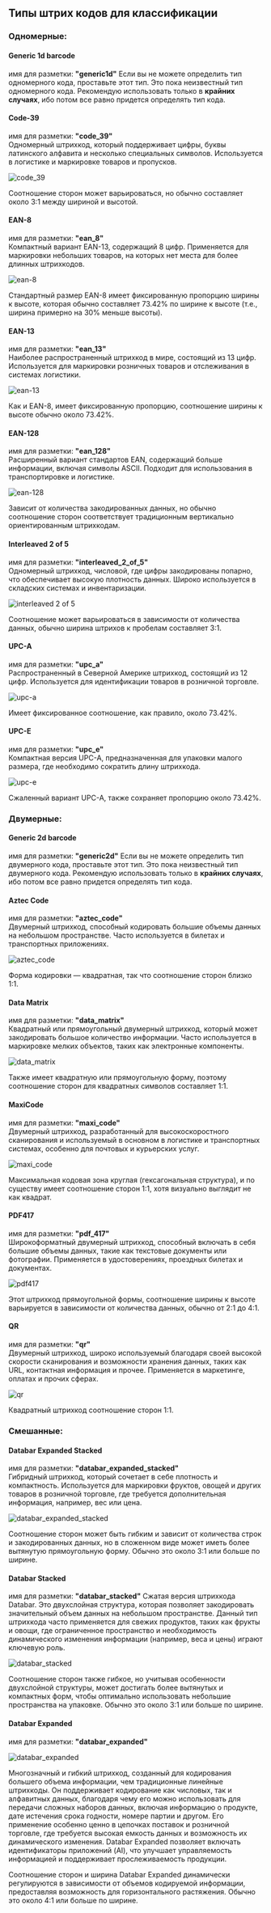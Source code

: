 ## Типы штрих кодов для классификации

### Одномерные:

#### Generic 1d barcode
имя для разметки: **"generic1d"** 
Если вы не можете определить тип одномерного кода, проставьте этот тип. Это пока неизвестный тип одномерного кода.
Рекомендую использовать только в **крайних случаях**, ибо потом все равно придется определять тип кода.

#### Code-39
имя для разметки: **"code_39"**  
Одномерный штрихкод, который поддерживает цифры, буквы латинского алфавита и несколько специальных символов. Используется в логистике и маркировке товаров и пропусков.

![code_39](https://github.com/CD7567/mipt2024f-4-common-knowledge/blob/BarcodeClassificator/BarcodeTypes/img/1D/code-39.png)

Соотношение сторон может варьироваться, но обычно составляет около 3:1 между шириной и высотой.

#### EAN-8
имя для разметки: **"ean_8"**  
Компактный вариант EAN-13, содержащий 8 цифр. Применяется для маркировки небольших товаров, на которых нет места для более длинных штрихкодов.

![ean-8](https://github.com/CD7567/mipt2024f-4-common-knowledge/blob/BarcodeClassificator/BarcodeTypes/img/1D/ean-8.png)

Стандартный размер EAN-8 имеет фиксированную пропорцию ширины к высоте, которая обычно составляет 73.42% по ширине к высоте (т.е., ширина примерно на 30% меньше высоты).

#### EAN-13
имя для разметки: **"ean_13"**  
Наиболее распространенный штрихкод в мире, состоящий из 13 цифр. Используется для маркировки розничных товаров и отслеживания в системах логистики.

![ean-13](https://github.com/CD7567/mipt2024f-4-common-knowledge/blob/BarcodeClassificator/BarcodeTypes/img/1D/ean-13.png)

Как и EAN-8, имеет фиксированную пропорцию, соотношение ширины к высоте обычно около 73.42%.

#### EAN-128
имя для разметки: **"ean_128"**  
Расширенный вариант стандартов EAN, содержащий больше информации, включая символы ASCII. Подходит для использования в транспортировке и логистике.

![ean-128](https://github.com/CD7567/mipt2024f-4-common-knowledge/blob/BarcodeClassificator/BarcodeTypes/img/1D/ean-128.png)

Зависит от количества закодированных данных, но обычно соотношение сторон соответствует традиционным вертикально ориентированным штрихкодам.

#### Interleaved 2 of 5
имя для разметки: **"interleaved_2_of_5"**  
Одномерный штрихкод, числовой, где цифры закодированы попарно, что обеспечивает высокую плотность данных. Широко используется в складских системах и инвентаризации.

![interleaved 2 of 5](https://github.com/CD7567/mipt2024f-4-common-knowledge/blob/BarcodeClassificator/BarcodeTypes/img/1D/interleaved_2_of_5.png)

Соотношение может варьироваться в зависимости от количества данных, обычно ширина штрихов к пробелам составляет 3:1.

#### UPC-A
имя для разметки: **"upc_a"**  
Распространенный в Северной Америке штрихкод, состоящий из 12 цифр. Используется для идентификации товаров в розничной торговле.

![upc-a](https://github.com/CD7567/mipt2024f-4-common-knowledge/blob/BarcodeClassificator/BarcodeTypes/img/1D/upc-a.png)

Имеет фиксированное соотношение, как правило, около 73.42%.

#### UPC-E
имя для разметки: **"upc_e"**  
Компактная версия UPC-A, предназначенная для упаковки малого размера, где необходимо сократить длину штрихкода.

![upc-e](https://github.com/CD7567/mipt2024f-4-common-knowledge/blob/BarcodeClassificator/BarcodeTypes/img/1D/upc-e.png)

Сжаленный вариант UPC-A, также сохраняет пропорцию около 73.42%.

### Двумерные:

#### Generic 2d barcode
имя для разметки: **"generic2d"** 
Если вы не можете определить тип двумерного кода, проставьте этот тип. Это пока неизвестный тип двумерного кода.
Рекомендую использовать только в **крайних случаях**, ибо потом все равно придется определять тип кода.

#### Aztec Code
имя для разметки: **"aztec_code"**  
Двумерный штрихкод, способный кодировать большие объемы данных на небольшом пространстве. Часто используется в билетах и транспортных приложениях.

![aztec_code](https://github.com/CD7567/mipt2024f-4-common-knowledge/blob/BarcodeClassificator/BarcodeTypes/img/2D/AztecCode.png)

Форма кодировки — квадратная, так что соотношение сторон близко 1:1.

#### Data Matrix
имя для разметки: **"data_matrix"**  
Квадратный или прямоугольный двумерный штрихкод, который может закодировать большое количество информации. Часто используется в маркировке мелких объектов, таких как электронные компоненты.

![data_matrix](https://github.com/CD7567/mipt2024f-4-common-knowledge/blob/BarcodeClassificator/BarcodeTypes/img/2D/DataMatrix.png)

Также имеет квадратную или прямоугольную форму, поэтому соотношение сторон для квадратных символов составляет 1:1.

#### MaxiCode
имя для разметки: **"maxi_code"**  
Двумерный штрихкод, разработанный для высокоскоростного сканирования и используемый в основном в логистике и транспортных системах, особенно для почтовых и курьерских услуг.

![maxi_code](https://github.com/CD7567/mipt2024f-4-common-knowledge/blob/BarcodeClassificator/BarcodeTypes/img/2D/MaxiCode.png)

Максимальная кодовая зона круглая (гексагональная структура), и по существу имеет соотношение сторон 1:1, хотя визуально выглядит не как квадрат.

#### PDF417
имя для разметки: **"pdf_417"**  
Широкоформатный двумерный штрихкод, способный включать в себя большие объемы данных, такие как текстовые документы или фотографии. Применяется в удостоверениях, проездных билетах и документах.

![pdf417](https://github.com/CD7567/mipt2024f-4-common-knowledge/blob/BarcodeClassificator/BarcodeTypes/img/2D/PDF417.png)

Этот штрихкод прямоугольной формы, соотношение ширины к высоте варьируется в зависимости от количества данных, обычно от 2:1 до 4:1.

#### QR
имя для разметки: **"qr"**  
Двумерный штрихкод, широко используемый благодаря своей высокой скорости сканирования и возможности хранения данных, таких как URL, контактная информация и прочее. Применяется в маркетинге, оплатах и прочих сферах.

![qr](https://github.com/CD7567/mipt2024f-4-common-knowledge/blob/BarcodeClassificator/BarcodeTypes/img/2D/QR.png)

Квадратный штрихкод соотношение сторон 1:1.

### Смешанные:

#### Databar Expanded Stacked
имя для разметки: **"databar_expanded_stacked"**  
Гибридный штрихкод, который сочетает в себе плотность и компактность. Используется для маркировки фруктов, овощей и других товаров в розничной торговле, где требуется дополнительная информация, например, вес или цена.

![databar_expanded_stacked](https://github.com/CD7567/mipt2024f-4-common-knowledge/blob/BarcodeClassificator/BarcodeTypes/img/mixed/databar_expanded_stacked.png)

Соотношение сторон может быть гибким и зависит от количества строк и закодированных данных, но в сложенном виде может иметь более вытянутую прямоугольную форму. Обычно это около 3:1 или больше по ширине.


#### Databar Stacked
имя для разметки: **"databar_stacked"**
Сжатая версия штрихкода Databar. Это двухслойная структура, которая позволяет закодировать значительный объем данных на небольшом пространстве. Данный тип штрихкода часто применяется для свежих продуктов, таких как фрукты и овощи, где ограниченное пространство и необходимость динамического изменения информации (например, веса и цены) играют ключевую роль.

![databar_stacked](https://github.com/CD7567/mipt2024f-4-common-knowledge/blob/BarcodeClassificator/BarcodeTypes/img/mixed/databar_stacked.png)

Соотношение сторон также гибкое, но учитывая особенности двухслойной структуры, может достигать более вытянутых и компактных форм, чтобы оптимально использовать небольшие пространства на упаковке. Обычно это около 3:1 или больше по ширине.


#### Databar Expanded
имя для разметки: **"databar_expanded"**  

![databar_expanded](https://github.com/CD7567/mipt2024f-4-common-knowledge/blob/BarcodeClassificator/BarcodeTypes/img/mixed/databar_expanded.png)

Многозначный и гибкий штрихкод, созданный для кодирования большего объема информации, чем традиционные линейные штрихкоды. Он поддерживает кодирование как числовых, так и алфавитных данных, благодаря чему его можно использовать для передачи сложных наборов данных, включая информацию о продукте, дате истечения срока годности, номере партии и другом.
Его применение особенно ценно в цепочках поставок и розничной торговле, где требуется высокая емкость данных и возможность их динамического изменения. Databar Expanded позволяет включать идентификаторы приложений (AI), что улучшает управляемость информацией и поддерживает прослеживаемость продукции.

Соотношение сторон и ширина Databar Expanded динамически регулируются в зависимости от объемов кодируемой информации, предоставляя возможность для горизонтального растяжения. Обычно это около 4:1 или больше по ширине.
